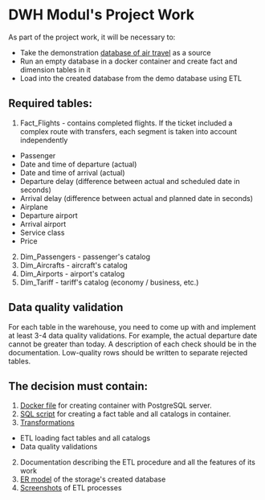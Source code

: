 # DWH Modul's Project Work

As part of the project work, it will be necessary to:

- Take the demonstration [database of air travel](https://postgrespro.com/community/demodb) as a source
- Run an empty database in a docker container and create fact and dimension tables in it
- Load into the created database from the demo database using ETL

## Required tables:

1. Fact_Flights - contains completed flights. 
If the ticket included a complex route with transfers, each segment is taken into account independently
* Passenger
* Date and time of departure (actual)
* Date and time of arrival (actual)
* Departure delay (difference between actual and scheduled date in seconds)
* Arrival delay (difference between actual and planned date in seconds)
* Airplane
* Departure airport
* Arrival airport
* Service class
* Price
2. Dim_Passengers - passenger's catalog
3. Dim_Aircrafts - aircraft's catalog
4. Dim_Airports - airport's catalog
5. Dim_Tariff - tariff's catalog (economy / business, etc.)

## Data quality validation

For each table in the warehouse, you need to come up with and implement at least 3-4 data quality validations. 
For example, the actual departure date cannot be greater than today. 
A description of each check should be in the documentation.
Low-quality rows should be written to separate rejected tables.

## The decision must contain:

1. [Docker file](../main/Docker/Dockerfile) for creating container with PostgreSQL server.
1. [SQL script](../main/Docker/init.sql) for creating a fact table and all catalogs in container.
2. [Transformations](../main/etl)
* ETL loading fact tables and all catalogs
* Data quality validations
2. Documentation describing the ETL procedure and all the features of its work
3. [ER model](../main/docs/ER-diagram.png) of the storage's created database
4. [Screenshots](../main/screenshots) of ETL processes
